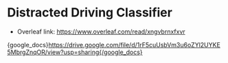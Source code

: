 # Distracted Driving Classifier

- Overleaf link: https://www.overleaf.com/read/xngvbrnxfxvr

{google_docs}https://drive.google.com/file/d/1rF5cuUsbVm3u6oZYl2UYKE5MbrgZnqOR/view?usp=sharing{/google_docs}
